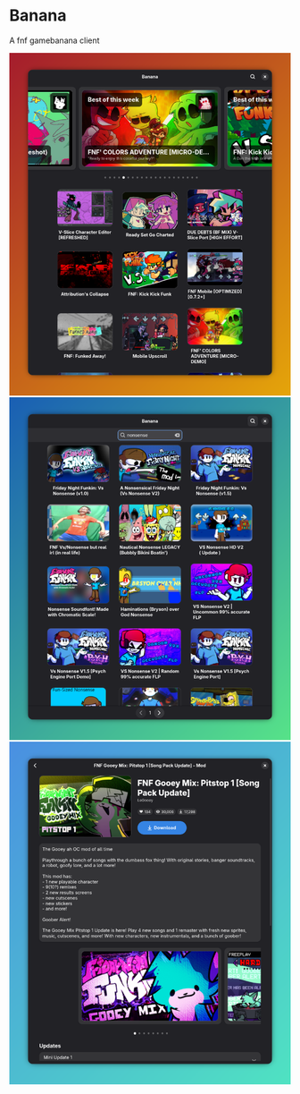# Banana
A fnf gamebanana client

![preview](./assets/preview1.png)
![search](./assets/preview2.png)
![mod preview](./assets/preview3.png)